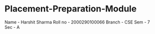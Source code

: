 # Placement-Preparation-Module
Name - Harshit Sharma
Roll no - 2000290100066
Branch - CSE
Sem - 7
Sec - A
